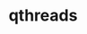---
title: "qthreads"
layout: cache
categories: [package, develop]
meta: {"versions": ["1.18"], "compilers": ["cce@=15.0.1", "gcc@=11.1.0", "oneapi@=2023.2.0"], "oss": ["rhel8", "ubuntu20.04"], "platforms": ["linux"], "targets": ["ppc64le", "x86_64", "x86_64_v3", "zen4"], "stacks": ["e4s", "e4s-cray-rhel", "e4s-oneapi", "e4s-power", "root"], "num_specs": 7, "num_specs_by_stack": {"root": 7, "e4s-cray-rhel": 1, "e4s-power": 2, "e4s-oneapi": 2, "e4s": 2}}
spec_details: [{"hash": "su6ntnan5tafdalp5ibk7k5tbf4jjbsr", "compiler": "cce@=15.0.1", "versions": ["1.18"], "os": "rhel8", "platform": "linux", "target": "zen4", "variants": ["build_system=autotools", "+hwloc", "scheduler=distrib", "~spawn_cache", "stack_size=4096", "+static"], "stacks": ["root", "e4s-cray-rhel"], "size": "-", "tarball": "https://binaries.spack.io/develop/build_cache/linux-rhel8-zen4/cce-15.0.1/qthreads-1.18/linux-rhel8-zen4-cce-15.0.1-qthreads-1.18-su6ntnan5tafdalp5ibk7k5tbf4jjbsr.spack"}, {"hash": "ie6cudmixhbmpomyqtuh4zxu2v333rzj", "compiler": "gcc@=11.1.0", "versions": ["1.18"], "os": "ubuntu20.04", "platform": "linux", "target": "ppc64le", "variants": ["build_system=autotools", "+hwloc", "scheduler=distrib", "~spawn_cache", "stack_size=4096", "+static"], "stacks": ["root", "e4s-power"], "size": "-", "tarball": "https://binaries.spack.io/develop/build_cache/linux-ubuntu20.04-ppc64le/gcc-11.1.0/qthreads-1.18/linux-ubuntu20.04-ppc64le-gcc-11.1.0-qthreads-1.18-ie6cudmixhbmpomyqtuh4zxu2v333rzj.spack"}, {"hash": "3orppsg4wa36xjjb2p6u4k2d6coi552f", "compiler": "gcc@=11.1.0", "versions": ["1.18"], "os": "ubuntu20.04", "platform": "linux", "target": "ppc64le", "variants": ["build_system=autotools", "+hwloc", "scheduler=distrib", "~spawn_cache", "stack_size=4096", "+static"], "stacks": ["root", "e4s-power"], "size": "-", "tarball": "https://binaries.spack.io/develop/build_cache/linux-ubuntu20.04-ppc64le/gcc-11.1.0/qthreads-1.18/linux-ubuntu20.04-ppc64le-gcc-11.1.0-qthreads-1.18-3orppsg4wa36xjjb2p6u4k2d6coi552f.spack"}, {"hash": "t2r6qctcm57wc3ib5uflkdckavgjl6on", "compiler": "oneapi@=2023.2.0", "versions": ["1.18"], "os": "ubuntu20.04", "platform": "linux", "target": "x86_64", "variants": ["build_system=autotools", "+hwloc", "scheduler=distrib", "~spawn_cache", "stack_size=4096", "+static"], "stacks": ["root", "e4s-oneapi"], "size": "-", "tarball": "https://binaries.spack.io/develop/build_cache/linux-ubuntu20.04-x86_64/oneapi-2023.2.0/qthreads-1.18/linux-ubuntu20.04-x86_64-oneapi-2023.2.0-qthreads-1.18-t2r6qctcm57wc3ib5uflkdckavgjl6on.spack"}, {"hash": "vjri6orzcehcon74jpsmp2dfanowfyoe", "compiler": "oneapi@=2023.2.0", "versions": ["1.18"], "os": "ubuntu20.04", "platform": "linux", "target": "x86_64", "variants": ["build_system=autotools", "+hwloc", "scheduler=distrib", "~spawn_cache", "stack_size=4096", "+static"], "stacks": ["root", "e4s-oneapi"], "size": "-", "tarball": "https://binaries.spack.io/develop/build_cache/linux-ubuntu20.04-x86_64/oneapi-2023.2.0/qthreads-1.18/linux-ubuntu20.04-x86_64-oneapi-2023.2.0-qthreads-1.18-vjri6orzcehcon74jpsmp2dfanowfyoe.spack"}, {"hash": "oco54pcytg2jnbgaqnavvj7k7uoqitjd", "compiler": "gcc@=11.1.0", "versions": ["1.18"], "os": "ubuntu20.04", "platform": "linux", "target": "x86_64_v3", "variants": ["build_system=autotools", "+hwloc", "scheduler=distrib", "~spawn_cache", "stack_size=4096", "+static"], "stacks": ["e4s", "root"], "size": "-", "tarball": "https://binaries.spack.io/develop/build_cache/linux-ubuntu20.04-x86_64_v3/gcc-11.1.0/qthreads-1.18/linux-ubuntu20.04-x86_64_v3-gcc-11.1.0-qthreads-1.18-oco54pcytg2jnbgaqnavvj7k7uoqitjd.spack"}, {"hash": "3ukguq2lh2h5zgcqhbihkkyg23medz4l", "compiler": "gcc@=11.1.0", "versions": ["1.18"], "os": "ubuntu20.04", "platform": "linux", "target": "x86_64_v3", "variants": ["build_system=autotools", "+hwloc", "scheduler=distrib", "~spawn_cache", "stack_size=4096", "+static"], "stacks": ["e4s", "root"], "size": "-", "tarball": "https://binaries.spack.io/develop/build_cache/linux-ubuntu20.04-x86_64_v3/gcc-11.1.0/qthreads-1.18/linux-ubuntu20.04-x86_64_v3-gcc-11.1.0-qthreads-1.18-3ukguq2lh2h5zgcqhbihkkyg23medz4l.spack"}]
---